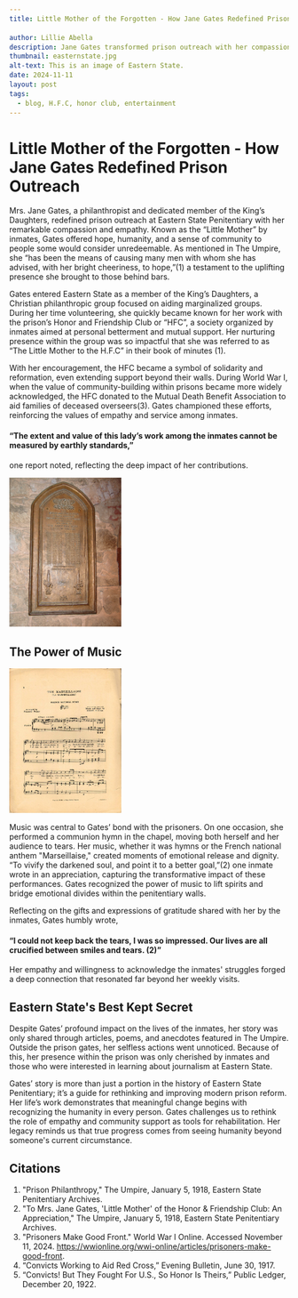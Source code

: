 ```yaml
---
title: Little Mother of the Forgotten - How Jane Gates Redefined Prison Outreach

author: Lillie Abella
description: Jane Gates transformed prison outreach with her compassionate approach
thumbnail: easternstate.jpg
alt-text: This is an image of Eastern State.
date: 2024-11-11
layout: post
tags:
  - blog, H.F.C, honor club, entertainment
---
```


# Little Mother of the Forgotten - How Jane Gates Redefined Prison Outreach

Mrs. Jane Gates, a philanthropist and dedicated member of the King’s Daughters, redefined prison outreach at Eastern State Penitentiary with her remarkable compassion and empathy. Known as the “Little Mother” by inmates, Gates offered hope, humanity, and a sense of community to people some would consider unredeemable. As mentioned in The Umpire, she “has been the means of causing many men with whom she has advised, with her bright cheeriness, to hope,”(1) a testament to the uplifting presence she brought to those behind bars.

Gates entered Eastern State as a member of the King’s Daughters, a Christian philanthropic group focused on aiding marginalized groups. During her time volunteering, she quickly became known for her work with the prison’s Honor and Friendship Club or “HFC”, a society organized by inmates aimed at personal betterment and mutual support. Her nurturing presence within the group was so impactful that she was referred to as “The Little Mother to the H.F.C” in their book of minutes (1).

With her encouragement, the HFC became a symbol of solidarity and reformation, even extending support beyond their walls. During World War I, when the value of community-building within prisons became more widely acknowledged, the HFC donated to the Mutual Death Benefit Association to aid families of deceased overseers(3). Gates championed these efforts, reinforcing the values of empathy and service among inmates. 

#### “The extent and value of this lady’s work among the inmates cannot be measured by earthly standards,” 

one report noted, reflecting the deep impact of her contributions.


<img src="/assets/img/ww1plaque1.jpeg" alt="Plaque" width="40%">

## The Power of Music

<img src="/assets/img/frenchanthem.jpeg" alt="French Anthem" width="40%">

Music was central to Gates’ bond with the prisoners. On one occasion, she performed a communion hymn in the chapel, moving both herself and her audience to tears. Her music, whether it was hymns or the French national anthem "Marseillaise," created moments of emotional release and dignity. “To vivify the darkened soul, and point it to a better goal,”(2) one inmate wrote in an appreciation, capturing the transformative impact of these performances. Gates recognized the power of music to lift spirits and bridge emotional divides within the penitentiary walls.

Reflecting on the gifts and expressions of gratitude shared with her by the inmates, Gates humbly wrote, 

#### “I could not keep back the tears, I was so impressed. Our lives are all crucified between smiles and tears. (2)” 

Her empathy and willingness to acknowledge the inmates' struggles forged a deep connection that resonated far beyond her weekly visits.

## Eastern State's Best Kept Secret

Despite Gates’ profound impact on the lives of the inmates, her story was only shared through articles, poems, and anecdotes featured in The Umpire. Outside the prison gates, her selfless actions went unnoticed.  Because of this, her presence within the prison was only cherished by inmates and those who were interested in learning about journalism at Eastern State. 


Gates’ story is more than just a portion in the history of Eastern State Penitentiary; it’s a guide for rethinking and improving modern prison reform. Her life’s work demonstrates that meaningful change begins with recognizing the humanity in every person. Gates challenges us to rethink the role of empathy and community support as tools for rehabilitation. Her legacy reminds us that true progress comes from seeing humanity beyond someone's current circumstance.


## Citations
1. "Prison Philanthropy," The Umpire, January 5, 1918, Eastern State Penitentiary Archives.
2. "To Mrs. Jane Gates, 'Little Mother' of the Honor & Friendship Club: An Appreciation," The Umpire, January 5, 1918, Eastern State Penitentiary Archives.
3. "Prisoners Make Good Front." World War I Online. Accessed November 11, 2024. https://wwionline.org/wwi-online/articles/prisoners-make-good-front.
4. “Convicts Working to Aid Red Cross,” Evening Bulletin, June 30, 1917.
5. “Convicts! But They Fought For U.S., So Honor Is Theirs,” Public Ledger, December 20, 1922.














